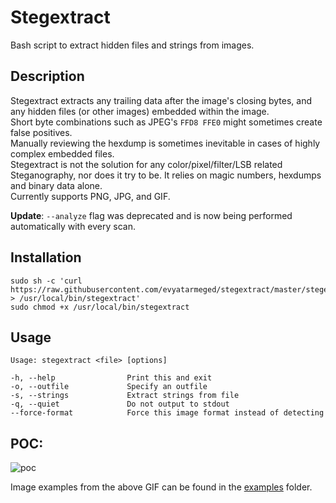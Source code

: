 # Stegextract
Bash script to extract hidden files and strings from images.

## Description
Stegextract extracts any trailing data after the image's closing bytes, and any hidden files (or other images) embedded within the image.<br>
Short byte combinations such as JPEG's `FFD8 FFE0` might sometimes create false positives.<br>
Manually reviewing the hexdump is sometimes inevitable in cases of highly complex embedded files.<br>
Stegextract is not the solution for any color/pixel/filter/LSB related Steganography, nor does it try to be. It
relies on magic numbers, hexdumps and binary data alone.<br>
Currently supports PNG, JPG, and GIF.

**Update**: `--analyze` flag was deprecated and is now being performed automatically with every scan.

## Installation
```
sudo sh -c 'curl https://raw.githubusercontent.com/evyatarmeged/stegextract/master/stegextract > /usr/local/bin/stegextract'
sudo chmod +x /usr/local/bin/stegextract
```

## Usage
```
Usage: stegextract <file> [options]

-h, --help                Print this and exit
-o, --outfile             Specify an outfile
-s, --strings             Extract strings from file
-q, --quiet               Do not output to stdout
--force-format            Force this image format instead of detecting
```

## POC:
![poc](poc.gif)

Image examples from the above GIF can be found in the [examples](https://github.com/evyatarmeged/stegextract/tree/master/examples) folder.
